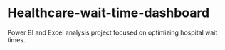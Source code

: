 # Healthcare-wait-time-dashboard
Power BI and Excel analysis project focused on optimizing hospital wait times.
